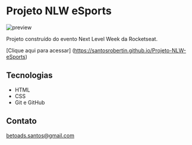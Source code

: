 # Projeto NLW eSports

![preview](./github/preview.png)

Projeto construído do evento Next Level Week da Rocketseat.

[Clique aqui para acessar] (https://santosrobertin.github.io/Projeto-NLW-eSports)

## Tecnologias

- HTML
- CSS
- Git e GitHub

## Contato

betoads.santos@gmail.com
